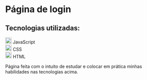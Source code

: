<h1>Página de login</h1>

<h2>Tecnologias utilizadas:</h2>

<span> <img src="https://static-00.iconduck.com/assets.00/javascript-js-icon-512x512-q3igwln6.png" style="width:20px"> </span> JavaScript <br>
<span> <img src="https://static-00.iconduck.com/assets.00/file-type-css-icon-451x512-eftbqujz.png" style="width:20px"> </span> CSS <br>
<span> <img src="https://static-00.iconduck.com/assets.00/file-type-html-icon-451x512-vzyw6pa7.png" style="width:20px"> </span> HTML <br>

Página feita com o intuito de estudar e colocar em prática minhas habilidades nas tecnologias acima.
